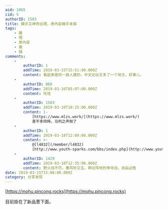 ```yaml
---
aid: 1065
cid: 5
authorID: 1503
title: 膜乎又神奇出現，原內容幾乎未損
tags:
    - 膜
    - 現
    - 原內容
    - 幾
    - 損
comments:
    -
        authorID: 1
        addTime: 2019-03-15T15:51:00.000Z
        content: 看起来是同一拨人建的，中文论坛又多了一个地方，好事儿。
    -
        authorID: 860
        addTime: 2019-03-16T05:07:00.000Z
        content: 吼哇
    -
        authorID: 1503
        addTime: 2019-03-18T10:25:00.000Z
        content: |-
            [https://www.mlzs.work/](https://www.mlzs.work/)  
            差不多同時，马列之声倒了
    -
        authorID: 1
        addTime: 2019-03-18T12:09:00.000Z
        content: >-
            @[l4832](/member/l4832)
            [http://www.youth-sparks.com/bbs/index.php](http://www.youth-sparks.com/bbs/index.php)
    -
        authorID: 1429
        addTime: 2019-03-18T12:35:00.000Z
        content: 野火烧不尽，春风吹又生。舆论阵地的争夺战，自由必胜
date: 2019-03-15T15:08:00.000Z
category: 分享发现
---
```


[https://mohu.pincong.rocks](https://mohu.pincong.rocks)

目前掛在了新品蔥下面。
